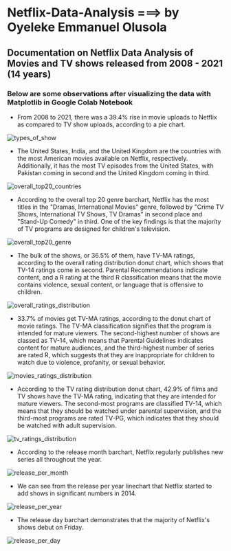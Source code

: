 # Netflix-Data-Analysis ===> by Oyeleke Emmanuel Olusola
## Documentation on Netflix Data Analysis of Movies and TV shows released from 2008 - 2021 (14 years)

### Below are some observations after visualizing the data with Matplotlib in Google Colab Notebook

* From 2008 to 2021, there was a 39.4% rise in movie uploads to Netflix as compared to TV show uploads, according to a pie chart.

![types_of_show](https://user-images.githubusercontent.com/94241498/195753925-c246c303-0aa0-448b-9ebb-34c93f6c1049.png)


* The United States, India, and the United Kingdom are the countries with the most American movies available on Netflix, respectively. Additionally, it has the most TV episodes from the United States, with Pakistan coming in second and the United Kingdom coming in third.

![overall_top20_countries](https://user-images.githubusercontent.com/94241498/195754065-545931ad-080d-4df0-9860-97d6b89243ad.png)


* According to the overall top 20 genre barchart, Netflix has the most titles in the "Dramas, International Movies" genre, followed by "Crime TV Shows, International TV Shows, TV Dramas" in second place and "Stand-Up Comedy" in third. One of the key findings is that the majority of TV programs are designed for children's television.

![overall_top20_genre](https://user-images.githubusercontent.com/94241498/195754159-b4f7ae1d-439d-40bf-bde1-6addf987e875.png)


* The bulk of the shows, or 36.5% of them, have TV-MA ratings, according to the overall rating distribution donut chart, which shows that TV-14 ratings come in second. Parental Recommendations indicate content, and a R rating at the third R classification means that the movie contains violence, sexual content, or language that is offensive to children.

![overall_ratings_distribution](https://user-images.githubusercontent.com/94241498/195754452-f59dcc8b-c97e-4b2c-b6b9-fdbf02b04e45.png)


* 33.7% of movies get TV-MA ratings, according to the donut chart of movie ratings. The TV-MA classification signifies that the program is intended for mature viewers. The second-highest number of shows are classed as TV-14, which means that Parental Guidelines indicates content for mature audiences, and the third-highest number of series are rated R, which suggests that they are inappropriate for children to watch due to violence, profanity, or sexual behavior.

![movies_ratings_distribution](https://user-images.githubusercontent.com/94241498/195754631-53a5e1bc-195e-440c-b7a3-ba55e762be48.png)


* According to the TV rating distribution donut chart, 42.9% of films and TV shows have the TV-MA rating, indicating that they are intended for mature viewers. The second-most programs are classified TV-14, which means that they should be watched under parental supervision, and the third-most programs are rated TV-PG, which indicates that they should be watched with adult supervision.

![tv_ratings_distribution](https://user-images.githubusercontent.com/94241498/195754848-e67ed01f-8370-41e6-b747-d986469cf22f.png)


* According to the release month barchart, Netflix regularly publishes new series all throughout the year.

![release_per_month](https://user-images.githubusercontent.com/94241498/195754935-7b6d5c77-e5a5-49ea-bb46-9393a75b5fea.png)


* We can see from the release per year linechart that Netflix started to add shows in significant numbers in 2014.

![release_per_year](https://user-images.githubusercontent.com/94241498/195755094-55e1e5ee-5a09-48e5-bb4d-93fc9a24eafc.png)


* The release day barchart demonstrates that the majority of Netflix's shows debut on Friday.

![release_per_day](https://user-images.githubusercontent.com/94241498/195755092-83d30c1e-0666-4552-824f-049897a6bd6a.png)

